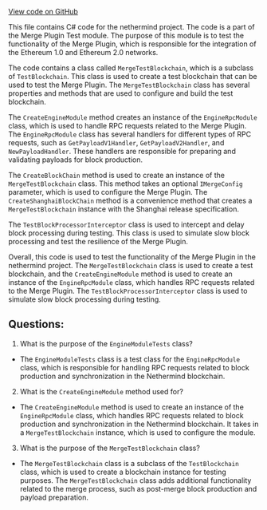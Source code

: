 [View code on GitHub](https://github.com/nethermindeth/nethermind/Nethermind.Merge.Plugin.Test/EngineModuleTests.Setup.cs)

This file contains C# code for the nethermind project. The code is a part of the Merge Plugin Test module. The purpose of this module is to test the functionality of the Merge Plugin, which is responsible for the integration of the Ethereum 1.0 and Ethereum 2.0 networks. 

The code contains a class called `MergeTestBlockchain`, which is a subclass of `TestBlockchain`. This class is used to create a test blockchain that can be used to test the Merge Plugin. The `MergeTestBlockchain` class has several properties and methods that are used to configure and build the test blockchain. 

The `CreateEngineModule` method creates an instance of the `EngineRpcModule` class, which is used to handle RPC requests related to the Merge Plugin. The `EngineRpcModule` class has several handlers for different types of RPC requests, such as `GetPayloadV1Handler`, `GetPayloadV2Handler`, and `NewPayloadHandler`. These handlers are responsible for preparing and validating payloads for block production. 

The `CreateBlockChain` method is used to create an instance of the `MergeTestBlockchain` class. This method takes an optional `IMergeConfig` parameter, which is used to configure the Merge Plugin. The `CreateShanghaiBlockChain` method is a convenience method that creates a `MergeTestBlockchain` instance with the Shanghai release specification. 

The `TestBlockProcessorInterceptor` class is used to intercept and delay block processing during testing. This class is used to simulate slow block processing and test the resilience of the Merge Plugin. 

Overall, this code is used to test the functionality of the Merge Plugin in the nethermind project. The `MergeTestBlockchain` class is used to create a test blockchain, and the `CreateEngineModule` method is used to create an instance of the `EngineRpcModule` class, which handles RPC requests related to the Merge Plugin. The `TestBlockProcessorInterceptor` class is used to simulate slow block processing during testing.
## Questions: 
 1. What is the purpose of the `EngineModuleTests` class?
- The `EngineModuleTests` class is a test class for the `EngineRpcModule` class, which is responsible for handling RPC requests related to block production and synchronization in the Nethermind blockchain.

2. What is the `CreateEngineModule` method used for?
- The `CreateEngineModule` method is used to create an instance of the `EngineRpcModule` class, which handles RPC requests related to block production and synchronization in the Nethermind blockchain. It takes in a `MergeTestBlockchain` instance, which is used to configure the module.

3. What is the purpose of the `MergeTestBlockchain` class?
- The `MergeTestBlockchain` class is a subclass of the `TestBlockchain` class, which is used to create a blockchain instance for testing purposes. The `MergeTestBlockchain` class adds additional functionality related to the merge process, such as post-merge block production and payload preparation.